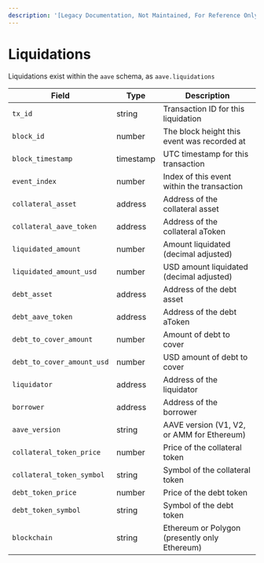 ```yaml
---
description: '[Legacy Documentation, Not Maintained, For Reference Only]'
---
```


# Liquidations



Liquidations exist within the `aave` schema, as `aave.liquidations`

| Field                      | Type      | Description                                   |
| -------------------------- | --------- | --------------------------------------------- |
| `tx_id`                    | string    | Transaction ID for this liquidation           |
| `block_id`                 | number    | The block height this event was recorded at   |
| `block_timestamp`          | timestamp | UTC timestamp for this transaction            |
| `event_index`              | number    | Index of this event within the transaction    |
| `collateral_asset`         | address   | Address of the collateral asset               |
| `collateral_aave_token`    | address   | Address of the collateral aToken              |
| `liquidated_amount`        | number    | Amount liquidated (decimal adjusted)          |
| `liquidated_amount_usd`    | number    | USD amount liquidated (decimal adjusted)      |
| `debt_asset`               | address   | Address of the debt asset                     |
| `debt_aave_token`          | address   | Address of the debt aToken                    |
| `debt_to_cover_amount`     | number    | Amount of debt to cover                       |
| `debt_to_cover_amount_usd` | number    | USD amount of debt to cover                   |
| `liquidator`               | address   | Address of the liquidator                     |
| `borrower`                 | address   | Address of the borrower                       |
| `aave_version`             | string    | AAVE version (V1, V2, or AMM for Ethereum)    |
| `collateral_token_price`   | number    | Price of the collateral token                 |
| `collateral_token_symbol`  | string    | Symbol of the collateral token                |
| `debt_token_price`         | number    | Price of the debt token                       |
| `debt_token_symbol`        | string    | Symbol of the debt token                      |
| `blockchain`               | string    | Ethereum or Polygon (presently only Ethereum) |

